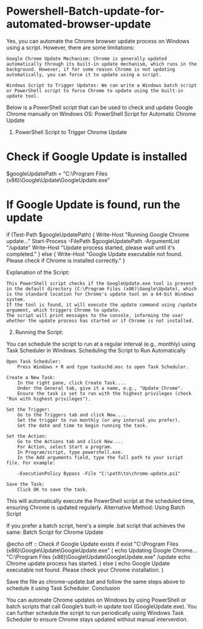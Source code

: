 # Powershell-Batch-update-for-automated-browser-update
Yes, you can automate the Chrome browser update process on Windows using a script. However, there are some limitations:

    Google Chrome Update Mechanism: Chrome is generally updated automatically through its built-in update mechanism, which runs in the background. However, if for some reason Chrome is not updating automatically, you can force it to update using a script.

    Windows Script to Trigger Updates: We can write a Windows batch script or PowerShell script to force Chrome to update using the built-in update tool.

Below is a PowerShell script that can be used to check and update Google Chrome manually on Windows OS:
PowerShell Script for Automatic Chrome Update
1. PowerShell Script to Trigger Chrome Update

# Check if Google Update is installed
$googleUpdatePath = "C:\Program Files (x86)\Google\Update\GoogleUpdate.exe"

# If Google Update is found, run the update
if (Test-Path $googleUpdatePath) {
    Write-Host "Running Google Chrome update..."
    Start-Process -FilePath $googleUpdatePath -ArgumentList "/update"
    Write-Host "Update process started, please wait until it's completed."
} else {
    Write-Host "Google Update executable not found. Please check if Chrome is installed correctly."
}

Explanation of the Script:

    This PowerShell script checks if the GoogleUpdate.exe tool is present in the default directory (C:\Program Files (x86)\Google\Update), which is the standard location for Chrome's update tool on a 64-bit Windows system.
    If the tool is found, it will execute the update command using /update argument, which triggers Chrome to update.
    The script will print messages to the console, informing the user whether the update process has started or if Chrome is not installed.

2. Running the Script:

You can schedule the script to run at a regular interval (e.g., monthly) using Task Scheduler in Windows.
Scheduling the Script to Run Automatically

    Open Task Scheduler:
        Press Windows + R and type taskschd.msc to open Task Scheduler.

    Create a New Task:
        In the right pane, click Create Task....
        Under the General tab, give it a name, e.g., "Update Chrome".
        Ensure the task is set to run with the highest privileges (check "Run with highest privileges").

    Set the Trigger:
        Go to the Triggers tab and click New....
        Set the trigger to run monthly (or any interval you prefer).
        Set the date and time to begin running the task.

    Set the Action:
        Go to the Actions tab and click New....
        For Action, select Start a program.
        In Program/script, type powershell.exe.
        In the Add arguments field, type the full path to your script file. For example:

        -ExecutionPolicy Bypass -File "C:\path\to\chrome-update.ps1"

    Save the Task:
        Click OK to save the task.

This will automatically execute the PowerShell script at the scheduled time, ensuring Chrome is updated regularly.
Alternative Method: Using Batch Script

If you prefer a batch script, here's a simple .bat script that achieves the same:
Batch Script for Chrome Update

@echo off
:: Check if Google Update exists
if exist "C:\Program Files (x86)\Google\Update\GoogleUpdate.exe" (
    echo Updating Google Chrome...
    "C:\Program Files (x86)\Google\Update\GoogleUpdate.exe" /update
    echo Chrome update process has started.
) else (
    echo Google Update executable not found. Please check your Chrome installation.
)

Save the file as chrome-update.bat and follow the same steps above to schedule it using Task Scheduler.
Conclusion

You can automate Chrome updates on Windows by using PowerShell or batch scripts that call Google’s built-in update tool (GoogleUpdate.exe). You can further schedule the script to run periodically using Windows Task Scheduler to ensure Chrome stays updated without manual intervention.
